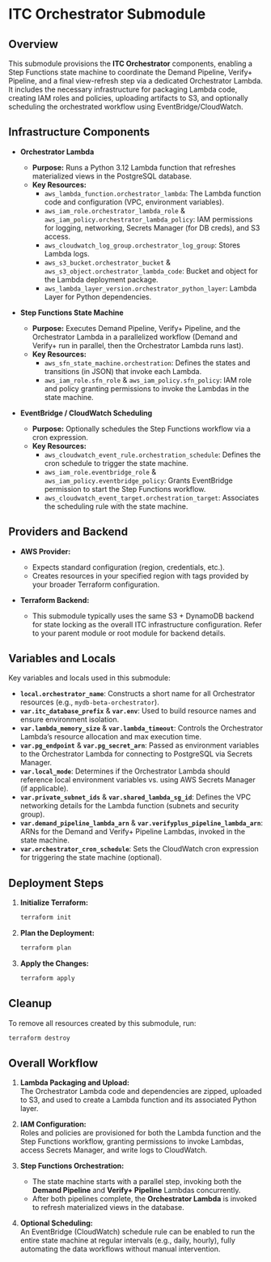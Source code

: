 # ITC Orchestrator Submodule

## Overview

This submodule provisions the **ITC Orchestrator** components, enabling a Step Functions state machine to coordinate the Demand Pipeline, Verify+ Pipeline, and a final view-refresh step via a dedicated Orchestrator Lambda. It includes the necessary infrastructure for packaging Lambda code, creating IAM roles and policies, uploading artifacts to S3, and optionally scheduling the orchestrated workflow using EventBridge/CloudWatch.

## Infrastructure Components

- **Orchestrator Lambda**  
  - **Purpose:** Runs a Python 3.12 Lambda function that refreshes materialized views in the PostgreSQL database.
  - **Key Resources:**  
    - `aws_lambda_function.orchestrator_lambda`: The Lambda function code and configuration (VPC, environment variables).  
    - `aws_iam_role.orchestrator_lambda_role` & `aws_iam_policy.orchestrator_lambda_policy`: IAM permissions for logging, networking, Secrets Manager (for DB creds), and S3 access.  
    - `aws_cloudwatch_log_group.orchestrator_log_group`: Stores Lambda logs.  
    - `aws_s3_bucket.orchestrator_bucket` & `aws_s3_object.orchestrator_lambda_code`: Bucket and object for the Lambda deployment package.  
    - `aws_lambda_layer_version.orchestrator_python_layer`: Lambda Layer for Python dependencies.

- **Step Functions State Machine**  
  - **Purpose:** Executes Demand Pipeline, Verify+ Pipeline, and the Orchestrator Lambda in a parallelized workflow (Demand and Verify+ run in parallel, then the Orchestrator Lambda runs last).  
  - **Key Resources:**  
    - `aws_sfn_state_machine.orchestration`: Defines the states and transitions (in JSON) that invoke each Lambda.  
    - `aws_iam_role.sfn_role` & `aws_iam_policy.sfn_policy`: IAM role and policy granting permissions to invoke the Lambdas in the state machine.

- **EventBridge / CloudWatch Scheduling**  
  - **Purpose:** Optionally schedules the Step Functions workflow via a cron expression.  
  - **Key Resources:**  
    - `aws_cloudwatch_event_rule.orchestration_schedule`: Defines the cron schedule to trigger the state machine.  
    - `aws_iam_role.eventbridge_role` & `aws_iam_policy.eventbridge_policy`: Grants EventBridge permission to start the Step Functions workflow.  
    - `aws_cloudwatch_event_target.orchestration_target`: Associates the scheduling rule with the state machine.

## Providers and Backend

- **AWS Provider:**  
  - Expects standard configuration (region, credentials, etc.).  
  - Creates resources in your specified region with tags provided by your broader Terraform configuration.

- **Terraform Backend:**  
  - This submodule typically uses the same S3 + DynamoDB backend for state locking as the overall ITC infrastructure configuration. Refer to your parent module or root module for backend details.

## Variables and Locals

Key variables and locals used in this submodule:

- **`local.orchestrator_name`**: Constructs a short name for all Orchestrator resources (e.g., `mydb-beta-orchestrator`).
- **`var.itc_database_prefix`** & **`var.env`**: Used to build resource names and ensure environment isolation.
- **`var.lambda_memory_size`** & **`var.lambda_timeout`**: Controls the Orchestrator Lambda’s resource allocation and max execution time.
- **`var.pg_endpoint`** & **`var.pg_secret_arn`**: Passed as environment variables to the Orchestrator Lambda for connecting to PostgreSQL via Secrets Manager.
- **`var.local_mode`**: Determines if the Orchestrator Lambda should reference local environment variables vs. using AWS Secrets Manager (if applicable).
- **`var.private_subnet_ids`** & **`var.shared_lambda_sg_id`**: Defines the VPC networking details for the Lambda function (subnets and security group).
- **`var.demand_pipeline_lambda_arn`** & **`var.verifyplus_pipeline_lambda_arn`**: ARNs for the Demand and Verify+ Pipeline Lambdas, invoked in the state machine.
- **`var.orchestrator_cron_schedule`**: Sets the CloudWatch cron expression for triggering the state machine (optional).

## Deployment Steps

1. **Initialize Terraform:**  
   ```sh
   terraform init
   ```
2. **Plan the Deployment:**  
   ```sh
   terraform plan
   ```
3. **Apply the Changes:**  
   ```sh
   terraform apply
   ```

## Cleanup

To remove all resources created by this submodule, run:
```sh
terraform destroy
```

## Overall Workflow

1. **Lambda Packaging and Upload:**  
   The Orchestrator Lambda code and dependencies are zipped, uploaded to S3, and used to create a Lambda function and its associated Python layer.

2. **IAM Configuration:**  
   Roles and policies are provisioned for both the Lambda function and the Step Functions workflow, granting permissions to invoke Lambdas, access Secrets Manager, and write logs to CloudWatch.

3. **Step Functions Orchestration:**  
   - The state machine starts with a parallel step, invoking both the **Demand Pipeline** and **Verify+ Pipeline** Lambdas concurrently.  
   - After both pipelines complete, the **Orchestrator Lambda** is invoked to refresh materialized views in the database.

4. **Optional Scheduling:**  
   An EventBridge (CloudWatch) schedule rule can be enabled to run the entire state machine at regular intervals (e.g., daily, hourly), fully automating the data workflows without manual intervention.